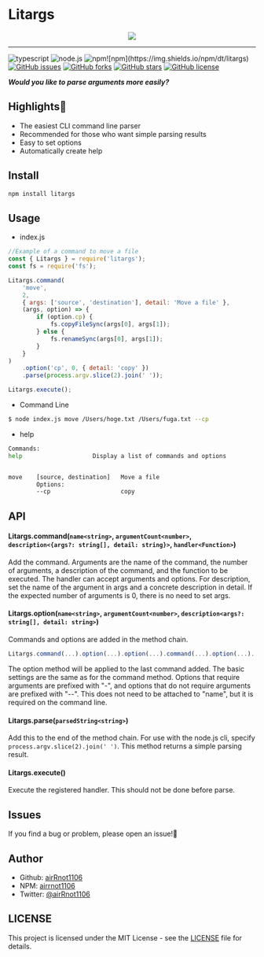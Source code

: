 # Litargs

<div align="center">
  <img src="https://user-images.githubusercontent.com/62370527/152301970-a7d67d2e-1e3b-4780-9c20-34035d726a0b.svg">
</div>

---

![typescript](https://img.shields.io/badge/-Typescript-007ACC.svg?logo=typescript&style=popout) ![node.js](https://img.shields.io/badge/-Node.js-333333.svg?logo=node.js&style=popout) ![npm](https://img.shields.io/badge/-Npm-CB3837.svg?logo=npm&style=popout")![npm](https://img.shields.io/npm/dt/litargs) [![GitHub issues](https://img.shields.io/github/issues/airRnot1106/litargs)](https://github.com/airRnot1106/litargs/issues) [![GitHub forks](https://img.shields.io/github/forks/airRnot1106/litargs)](https://github.com/airRnot1106/litargs/network) [![GitHub stars](https://img.shields.io/github/stars/airRnot1106/litargs)](https://github.com/airRnot1106/litargs/stargazers) [![GitHub license](https://img.shields.io/github/license/airRnot1106/litargs)](https://github.com/airRnot1106/litargs/blob/main/LICENSE)

**_Would you like to parse arguments more easily?_**

## Highlights:flashlight:

-   The easiest CLI command line parser
-   Recommended for those who want simple parsing results
-   Easy to set options
-   Automatically create help

## Install

```sh
npm install litargs
```

## Usage

-   index.js

```javascript
//Example of a command to move a file
const { Litargs } = require('litargs');
const fs = require('fs');

Litargs.command(
    'move',
    2,
    { args: ['source', 'destination'], detail: 'Move a file' },
    (args, option) => {
        if (option.cp) {
            fs.copyFileSync(args[0], args[1]);
        } else {
            fs.renameSync(args[0], args[1]);
        }
    }
)
    .option('cp', 0, { detail: 'copy' })
    .parse(process.argv.slice(2).join(' '));

Litargs.execute();
```

-   Command Line

```sh
$ node index.js move /Users/hoge.txt /Users/fuga.txt --cp
```

-   help

```sh
Commands:
help                    Display a list of commands and options


move    [source, destination]   Move a file
        Options:
        --cp                    copy

```

## API

#### Litargs.command(`name<string>`, `argumentCount<number>`, `description<{args?: string[], detail: string}>`, `handler<Function>`)

Add the command. Arguments are the name of the command, the number of arguments, a description of the command, and the function to be executed. The handler can accept arguments and options. For description, set the name of the argument in args and a concrete description in detail. If the expected number of arguments is 0, there is no need to set args.

#### Litargs.option(`name<string>`, `argumentCount<number>`, `description<args?: string[], detail: string>`)

Commands and options are added in the method chain.

```javascript
Litargs.command(...).option(...).option(...).command(...).option(...)...
```

The option method will be applied to the last command added. The basic settings are the same as for the command method. Options that require arguments are prefixed with "-", and options that do not require arguments are prefixed with "--". This does not need to be attached to "name", but it is required on the command line.

#### Litargs.parse(`parsedString<string>`)

Add this to the end of the method chain. For use with the node.js cli, specify `process.argv.slice(2).join(' ')`. This method returns a simple parsing result.

#### Litargs.execute()

Execute the registered handler. This should not be done before parse.

## Issues

If you find a bug or problem, please open an issue!:bug:

## Author

-   Github: [airRnot1106](https://github.com/airRnot1106)
-   NPM: [airrnot1106](https://www.npmjs.com/~airrnot1106)
-   Twitter: [@airRnot1106](https://twitter.com/airRnot1106)

## LICENSE

This project is licensed under the MIT License - see the [LICENSE](https://github.com/airRnot1106/litargs/blob/main/LICENSE) file for details.
